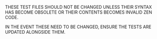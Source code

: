 THESE TEST FILES SHOULD NOT BE CHANGED UNLESS THEIR SYNTAX HAS BECOME OBSOLETE OR THEIR CONTENTS BECOMES INVALID ZEN CODE.

IN THE EVENT THESE NEED TO BE CHANGED, ENSURE THE TESTS ARE UPDATED ALONGSIDE THEM.